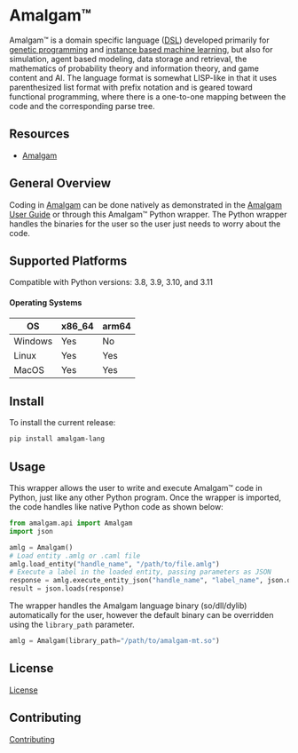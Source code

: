 # Amalgam&trade;


Amalgam&trade; is a domain specific language ([DSL](https://en.wikipedia.org/wiki/Domain-specific_language)) developed primarily for [genetic programming](https://en.wikipedia.org/wiki/Generic_programming) and [instance based machine learning](https://en.wikipedia.org/wiki/Instance-based_learning), but also for simulation, agent based modeling, data storage and retrieval, the mathematics of probability theory and information theory, and game content and AI. The language format is somewhat LISP-like in that it uses parenthesized list format with prefix notation and is geared toward functional programming, where there is a one-to-one mapping between the code and the corresponding parse tree.


## Resources
- [Amalgam](https://github.com/howsoai/amalgam)

## General Overview
Coding in [Amalgam](https://github.com/howsoai/amalgam) can be done natively as demonstrated in the [Amalgam User Guide](https://github.com/howsoai/amalgam/blob/main/AMALGAM-BEGINNER-GUIDE.md) or through this Amalgam&trade; Python wrapper. The Python wrapper handles the binaries for the user so the user just needs to worry about the code. 


## Supported Platforms

Compatible with Python versions: 3.8, 3.9, 3.10, and 3.11

#### Operating Systems

| OS      | x86_64 | arm64 |
|---------|--------|-------|
| Windows | Yes    | No    |
| Linux   | Yes    | Yes   |
| MacOS   | Yes    | Yes   |


## Install

To install the current release:
```bash
pip install amalgam-lang
```

## Usage

This wrapper allows the user to write and execute Amalgam&trade; code in Python, just like any other Python program. Once the wrapper is imported, the code handles like native Python code as shown below:

```python
from amalgam.api import Amalgam
import json

amlg = Amalgam()
# Load entity .amlg or .caml file
amlg.load_entity("handle_name", "/path/to/file.amlg")
# Execute a label in the loaded entity, passing parameters as JSON
response = amlg.execute_entity_json("handle_name", "label_name", json.dumps({ "abc": 123 }))
result = json.loads(response)
```

The wrapper handles the Amalgam language binary (so/dll/dylib) automatically for the user, however the default binary can be overridden using the `library_path` parameter.

```python
amlg = Amalgam(library_path="/path/to/amalgam-mt.so")
```

## License

[License](LICENSE.txt)

## Contributing

[Contributing](CONTRIBUTING.md)
